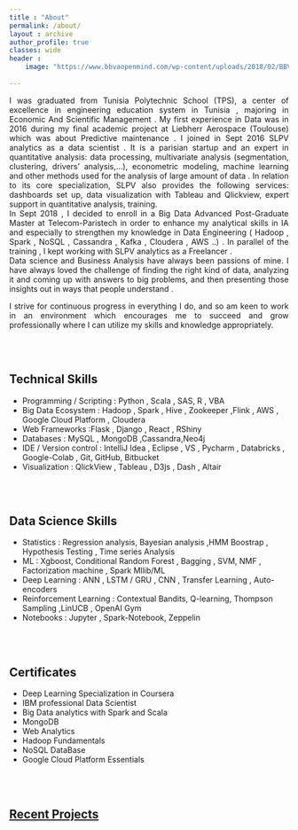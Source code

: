 ```yaml
---
title : "About" 
permalink: /about/
layout : archive
author_profile: true
classes: wide
header :
    image: "https://www.bbvaopenmind.com/wp-content/uploads/2018/02/BBVA-OpenMind-Futuro-5-Kevin-Warwik-El-futuro-de-la-inteligencia-artificial-y-la-cibern%C3%A9tica.jpg"
    
---
```

<div style="text-align: justify">
I was graduated from Tunisia Polytechnic School (TPS), a center of excellence in engineering education system in Tunisia , majoring in Economic And Scientific Management . My first experience in Data was in 2016 during my final academic project at Liebherr Aerospace (Toulouse) which was about Predictive maintenance . I joined in Sept 2016 SLPV analytics  as a data scientist  . It is a parisian startup and  an expert in quantitative analysis: data processing, multivariate analysis (segmentation, clustering, drivers’ analysis,…), econometric modeling, machine learning and other methods used for the analysis of large amount of data . In relation to its core specialization, SLPV also provides the following services: dashboards set up, data visualization with Tableau and Qlickview, expert support in quantitative analysis, training. 
<br>
In Sept 2018 , I decided to enroll in a Big Data Advanced Post-Graduate Master at Telecom-Paristech in order to enhance my analytical skills in IA and especially to strengthen my knowledge in Data Engineering ( Hadoop , Spark , NoSQL , Cassandra , Kafka , Cloudera , AWS ..) . In parallel of the training , I kept working with SLPV analytics as  a Freelancer .

<br>
Data science and Business Analysis have always been passions of mine. I have always loved the challenge of finding the right kind of data, analyzing it and coming up with answers to big problems, and then presenting those insights out in ways that people understand .

I strive for continuous progress in everything I do, and so am keen to work in an environment which encourages me to succeed and grow professionally where I can utilize my skills and knowledge appropriately.


</div>

<br/>
<br/>


## Technical Skills
- Programming / Scripting : Python , Scala , SAS, R , VBA
- Big Data Ecosystem : Hadoop , Spark , Hive , Zookeeper ,Flink , AWS , Google Cloud Platform , Cloudera
- Web Frameworks :Flask , Django , React , RShiny
- Databases : MySQL , MongoDB ,Cassandra,Neo4j
- IDE / Version control : IntelliJ Idea , Eclipse , VS , Pycharm , Databricks , Google-Colab , Git, GitHub, Bitbucket 
- Visualization : QlickView , Tableau , D3js , Dash , Altair

<br/>
<br/>


## Data Science Skills
- Statistics :  Regression analysis, Bayesian analysis ,HMM  Boostrap , Hypothesis Testing , Time series Analysis
- ML  : Xgboost, Conditional Random Forest , Bagging , SVM, NMF , Factorization machine , Spark Mllib/ML
- Deep Learning : ANN , LSTM / GRU , CNN , Transfer Learning ,  Auto-encoders 
- Reinforcement Learning : Contextual Bandits, Q-learning, Thompson Sampling ,LinUCB ,  OpenAI Gym 
- Notebooks : Jupyter , Spark-Notebook, Zeppelin


<br/>
<br/>

## Certificates
- Deep Learning Specialization in Coursera
- IBM professional Data Scientist
- Big Data analytics with Spark and Scala
- MongoDB
- Web Analytics 
- Hadoop Fundamentals
- NoSQL DataBase
- Google Cloud Platform Essentials

<br/>
<br/>


## [ Recent Projects](https://mohameddhaoui.github.io/projects/)
